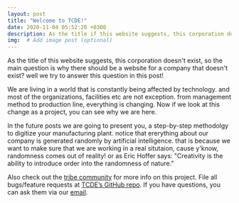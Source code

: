 ```yaml
---
layout: post
title: "Welcome to TCDE!"
date: 2020-11-04 05:52:20 +0300
description: As the title if this website suggests, this corporation doesn't exist, so the main question is why there should be a website for a company that doesn't exist? well we try to answer this question in this post! # Add post description (optional)
img:  # Add image post (optional)
---
```

As the title of this website suggests, this corporation doesn't exist, so the main question is why there should be a website for a company that doesn't exist? well we try to answer this question in this post!

We are living in a world that is constantly being affected by technology. and most of the organizations, facilities etc are not exception. from management method to production line, everything is changing. Now if we look at this change as a project, you can see why we are here.

In the future posts we are going to present you, a step-by-step methodolgy to digitize your manufacturing plant. notice that ererything about our company is generated randomly by artificial intelligence. that is because we want to make sure that we are working in a real situtaion, cause y'know, randomness comes out of reality! or as Eric Hoffer says: "Creativity is the ability to introduce order into the randomness of nature."

 Also check out the [tribe community][tribe-community] for more info on this project. File all bugs/feature requests at [TCDE’s GitHub repo][tcde-gh]. If you have questions, you can ask them via our [email][email].

[tribe-community]: https://tcde-corporation.tribe.so/
[tcde-gh]:   https://github.com/TCDE-Corporation
[email]: mailto:tcde-corporation@hi2.in
